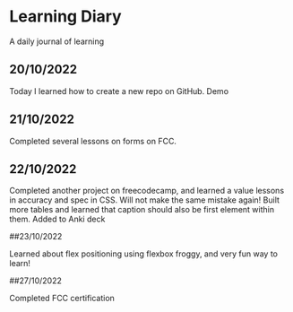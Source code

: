 # Learning Diary
A daily journal of learning

## 20/10/2022

Today I learned how to create a new repo on GitHub. Demo

## 21/10/2022

Completed several lessons on forms on FCC.

## 22/10/2022

Completed another project on freecodecamp, and learned a value lessons in accuracy and spec in CSS. Will not make the same mistake again! Built more tables and learned that caption should also be first element within them. Added to Anki deck

##23/10/2022

Learned about flex positioning using flexbox froggy, and very fun way to learn!

##27/10/2022

Completed FCC certification
